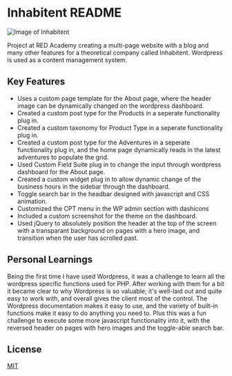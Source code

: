 # Inhabitent README

![Image of Inhabitent](/themes/inhabitant/images/inhabitent-gif.gif)

Project at RED Academy creating a multi-page website with a blog and many other features for a theoretical company called Inhabitent. Wordpress is used as a content management system.

## Key Features

* Uses a custom page template for the About page, where the header image can be dynamically changed on the wordpress dashboard.
* Created a custom post type for the Products in a seperate functionality plug in.
* Created a custom taxonomy for Product Type in a seperate functionality plug in.
* Created a custom post type for the Adventures in a seperate functionality plug in, and the home page dynamically reads in the latest adventures to populate the grid. 
* Used Custom Field Suite plug in to change the input through wordpress dashboard for the About page.
* Created a custom widget plug in to allow dynamic change of the business hours in the sidebar through the dashboard.
* Toggle search bar in the headbar designed with javascript and CSS animation.
* Customized the CPT menu in the WP admin section with dashicons
* Included a custom screenshot for the theme on the dashboard.
* Used jQuery to absolutely position the header at the top of the screen with a transparant background on pages with a hero image, and transition when the user has scrolled past. 

## Personal Learnings

Being the first time I have used Wordpress, it was a challenge to learn all the wordpress specific functions used for PHP. After working with them for a bit it became clear to why Wordpress is so valuable; it's well-laid out and quite easy to work with, and overall gives the client most of the control. The Wordpress documentation makes it easy to use, and the variety of built-in functions make it easy to do anything you need to. Plus this was a fun challenge to execute some more javascript functionality into it, with the reversed header on pages with hero images and the toggle-able search bar. 


## License

[MIT](LICENSE)